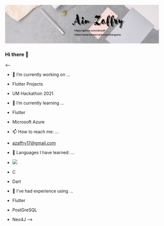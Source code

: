
![Header](https://github.com/ainzaff/ainzaff/blob/master/header.png?raw=true "Header")

### Hi there 👋

<--

- 🔭 I’m currently working on ...
- Flutter Projects
- UM Hackathon 2021

- 🌱 I’m currently learning ...
- Flutter
- Microsoft Azure

- 📫 How to reach me: ...
- azaffry17@gmail.com

- 📖 Languages I have learned: ...
- ![](https://img.shields.io/badge/-java-red)

- C
- Dart

- 🔨 I've had experience using ...
- Flutter
- PostGreSQL
- Neo4J
-->
